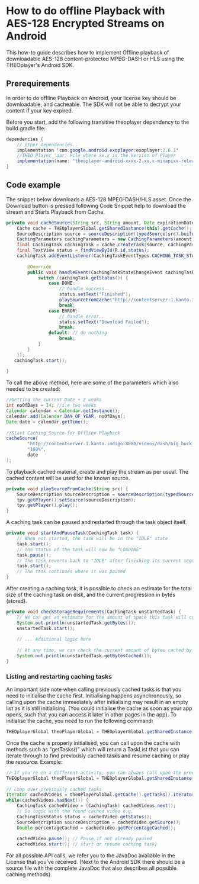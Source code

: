 # How to do offline Playback with AES-128 Encrypted Streams on Android
 
This how-to guide describes how to implement Offline playback of downloadable AES-128 content-protected MPEG-DASH or HLS using the THEOplayer's Android SDK. 

## Prerequirements

In order to do offline Playback on Android, your license key should be downloadable, and cacheable. The SDK will not be able to decrypt your content if your key expired.

Before you start, add the following transitive theoplayer dependency to the build.gradle file:

````java
dependencies {
    // other dependencies..
    implementation 'com.google.android.exoplayer:exoplayer:2.6.1'
    //THEO Player 'aar' File where xx.x is the Version of Player
    implementation(name: "theoplayer-android-xxxx-2.xx.x-minapixx-release", ext: "aar")
}
````

## Code example

The snippet below downloads a AES-128 MPEG-DASH/HLS asset. Once the Download button is pressed following Code Snippet help to download the stream and Starts Playback from Cache. 

```java
private void cacheSource(String src, String amount, Date expirationDate) {
    Cache cache = THEOplayerGlobal.getSharedInstance(this).getCache();
    SourceDescription source = sourceDescription(typedSource(src).build()).build();
    CachingParameters cachingParameters = new CachingParameters(amount, expirationDate);
    final CachingTask cachingTask = cache.createTask(source, cachingParameters);
    final TextView status = findViewById(R.id.status);
    cachingTask.addEventListener(CachingTaskEventTypes.CACHING_TASK_STATE_CHANGE, new EventListener<CachingTaskStateChangeEvent>() {
 
        @Override
        public void handleEvent(CachingTaskStateChangeEvent cachingTaskStateChangeEvent) {
            switch (cachingTask.getStatus()) {
                case DONE:
                    // handle success..
                    status.setText("Finished");
                    playSourceFromCache("http://contentserver-1.kanto.indigo:8080/videos/dash/big_buck_bunny/BigBuckBunny_10s_simple_2014_05_09.mpd");
                    break;
                case ERROR:
                    // handle error..
                    status.setText("Download Failed");
                    break;
                default: // do nothing
                    break;
            }
        }
    });
   cachingTask.start();
 
}
```

To call the above method, here are some of the parameters which also needed to be created:

```java
//Getting the current Date + 2 weeks
int noOfDays = 14; //i.e two weeks
Calendar calendar = Calendar.getInstance();
calendar.add(Calendar.DAY_OF_YEAR, noOfDays);
Date date = calendar.getTime();
 
//Start Caching Source for Offline Playback
cacheSource(
        "http://contentserver-1.kanto.indigo:8080/videos/dash/big_buck_bunny/BigBuckBunny_10s_simple_2014_05_09.mpd",
        "100%",
        date
);
```

To playback cached material, create and play the stream as per usual. The cached content will be used for the known source.

```java
private void playSourceFromCache(String src) {
    SourceDescription sourceDescription = sourceDescription(typedSource(src).build()).build();
    tpv.getPlayer().setSource(sourceDescription);
    tpv.getPlayer().play();
}
```

A caching task can be paused and restarted through the task object itself.

```java
private void startAndPauseTask(CachingTask task) {
    // When not started, the task will be in the "IDLE" state
    task.start();
    // The status of the task will now be "LOADING"
    task.pause();
    // The task reverts back to "IDLE" after finishing its current segment download
    task.start();
    // The task continues where it was paused
}
```

After creating a caching task, it is possible to check an estimate for the total size of the caching task on disk, and the current progression in bytes (stored).

```java
private void checkStorageRequirements(CachingTask unstartedTask) {
    // We can get an estimate for the amount of space this task will consume. This will be ready once the manifest is preprocessed when the task is created. Starting is not necessary.
    System.out.println(unstartedTask.getBytes());
    unstartedTask.start();
 
    // ... Additional logic here
     
    // At any time, we can check the current amount of bytes cached by the task
    System.out.println(unstartedTask.getBytesCached());
}
```

### Listing and restarting caching tasks

An important side note when calling previously cached tasks is that you need to initialise the cache first. Initialising happens asynchronously, so calling upon the cache immediately after initialising may result in an empty list as it is still initialising. (You could initialise the cache as soon as your app opens, such that you can access it later in other pages in the app).
To initialise the cache, you need to run the following command:

```java
THEOplayerGlobal theoPlayerGlobal = THEOplayerGlobal.getSharedInstance(this).setApplicationInstance(getApplication());
```

Once the cache is properly initialised, you can call upon the cache with methods such as "getTasks()" which will return a TaskList that you can iterate through to find previously cached tasks and resume caching or play the resource. Example:

```java
// If you're in a different activity, you can always call upon the previously initialised cache
THEOplayerGlobal theoPlayerGlobal = THEOplayerGlobal.getSharedInstance(this);
 
// Loop over previously cached tasks
Iterator cachedVideos = theoPlayerGlobal.getCache().getTasks().iterator();
while(cachedVideos.hasNext()) {
    CachingTask cachedVideo = (CachingTask) cachedVideos.next();
    // Do logic with the found cached video e.g.
    CachingTaskStatus status = cachedVideo.getStatus();
    SourceDescription sourceDescription = cachedVideo.getSource();
    Double percentageCached = cachedVideo.getPercentageCached();
     
    cachedVideo.pause(); // Pause if not already paused
    cachedVideo.start(); // start or resume caching task}
```

For all possible API calls, we refer you to the JavaDoc available in the License that you've received. (Next to the Android SDK there should be a source file with the complete JavaDoc that also describes all possible caching methods).